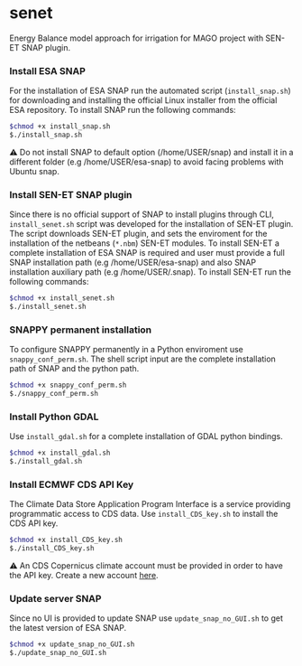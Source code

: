 # senet
Energy Balance model approach for irrigation for MAGO project with SEN-ET SNAP plugin.

### Install ESA SNAP

For the installation of ESA SNAP run the automated script (`install_snap.sh`) for downloading and installing the official Linux installer from the official ESA repository. To install SNAP
run the following commands:

```bash
$chmod +x install_snap.sh
$./install_snap.sh
```

:warning: Do not install SNAP to default option (/home/USER/snap) and install it in a different folder (e.g /home/USER/esa-snap) to avoid facing problems with Ubuntu snap.

### Install SEN-ET SNAP plugin

Since there is no official support of SNAP to install plugins through CLI, `install_senet.sh` script was developed for the installation of SEN-ET plugin. The script downloads SEN-ET plugin, and sets the enviroment for the installation of the netbeans (`*.nbm`) SEN-ET modules. To install SEN-ET a complete installation of ESA SNAP is required and user must provide a full SNAP installation path (e.g /home/USER/esa-snap) and also SNAP installation auxiliary path (e.g /home/USER/.snap). To install SEN-ET run the following commands:

```bash
$chmod +x install_senet.sh
$./install_senet.sh
```

### SNAPPY permanent installation

To configure SNAPPY permanently in a Python enviroment use `snappy_conf_perm.sh`. The shell script input are the complete installation path of SNAP and the python path.

```bash
$chmod +x snappy_conf_perm.sh
$./snappy_conf_perm.sh
```


### Install Python GDAL

Use `install_gdal.sh` for a complete installation of GDAL python bindings.

```bash
$chmod +x install_gdal.sh
$./install_gdal.sh
```

### Install ECMWF CDS API Key

The Climate Data Store Application Program Interface is a service providing programmatic access to CDS data. Use `install_CDS_key.sh` to install the CDS API key.

```bash
$chmod +x install_CDS_key.sh
$./install_CDS_key.sh
```

:warning: An CDS Copernicus climate account must be provided in order to have the API key. Create a new account [here](https://cds.climate.copernicus.eu/cdsapp#!/home).

### Update server SNAP

Since no UI is provided to update SNAP use `update_snap_no_GUI.sh` to get the latest version of ESA SNAP.

```bash
$chmod +x update_snap_no_GUI.sh
$./update_snap_no_GUI.sh
```